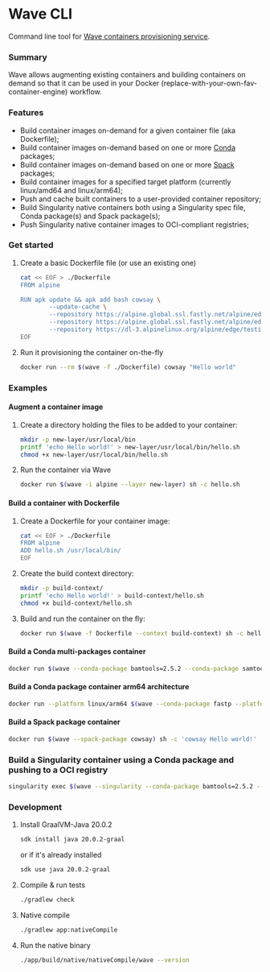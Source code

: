 # Wave CLI

Command line tool for [Wave containers provisioning service](https://github.com/seqeralabs/wave).

### Summary 

Wave allows augmenting existing containers and building containers on demand so
that it can be used in your Docker (replace-with-your-own-fav-container-engine) workflow.

### Features

* Build container images on-demand for a given container file (aka Dockerfile);
* Build container images on-demand based on one or more [Conda](https://conda.io/) packages;
* Build container images on-demand based on one or more [Spack](https://spack.io/)  packages;
* Build container images for a specified target platform (currently linux/amd64 and linux/arm64);
* Push and cache built containers to a user-provided container repository;
* Build Singularity native containers both using a Singularity spec file, Conda package(s) and Spack package(s);
* Push Singularity native container images to OCI-compliant registries;
  

### Get started

1. Create a basic Dockerfile file (or use an existing one)
   
    ```bash
    cat << EOF > ./Dockerfile
    FROM alpine 

    RUN apk update && apk add bash cowsay \
            --update-cache \
            --repository https://alpine.global.ssl.fastly.net/alpine/edge/community \
            --repository https://alpine.global.ssl.fastly.net/alpine/edge/main \
            --repository https://dl-3.alpinelinux.org/alpine/edge/testing
    EOF
    ```

2. Run it provisioning the container on-the-fly


    ```bash
    docker run --rm $(wave -f ./Dockerfile) cowsay "Hello world"
    ```


### Examples 

#### Augment a container image 

1. Create a directory holding the files to be added to your container:

    ```bash
    mkdir -p new-layer/usr/local/bin
    printf 'echo Hello world!' > new-layer/usr/local/bin/hello.sh 
    chmod +x new-layer/usr/local/bin/hello.sh
    ```

2. Run the container via Wave 

    ```bash
    docker run $(wave -i alpine --layer new-layer) sh -c hello.sh
    ```

#### Build a container with Dockerfile 

1. Create a Dockerfile for your container image: 

    ```bash
    cat << EOF > ./Dockerfile
    FROM alpine 
    ADD hello.sh /usr/local/bin/
    EOF
    ```

1. Create the build context directory:

    ```bash
    mkdir -p build-context/
    printf 'echo Hello world!' > build-context/hello.sh 
    chmod +x build-context/hello.sh 
    ```

2. Build and run the container on the fly:

    ```bash
    docker run $(wave -f Dockerfile --context build-context) sh -c hello.sh
    ```

#### Build a Conda multi-packages container 

```bash
docker run $(wave --conda-package bamtools=2.5.2 --conda-package samtools=1.17) sh -c 'bamtools --version && samtools --version'
```

#### Build a Conda package container arm64 architecture

```bash
docker run --platform linux/arm64 $(wave --conda-package fastp --platform linux/arm64) sh -c 'fastp --version'
```

#### Build a Spack package container

```bash
docker run $(wave --spack-package cowsay) sh -c 'cowsay Hello world!'
```

### Build a Singularity container using a Conda package and pushing to a OCI registry 

```bash
singularity exec $(wave --singularity --conda-package bamtools=2.5.2 --build-repo docker.io/user/repo --freeze --await) bamtools --version
```

### Development

1. Install GraalVM-Java 20.0.2

    ```bash
    sdk install java 20.0.2-graal
    ```

    or if it's already installed

   ```bash
   sdk use java 20.0.2-graal
   ```

2. Compile & run tests 

    ```bash
    ./gradlew check
    ```

3. Native compile

    ```bash
    ./gradlew app:nativeCompile
    ```

4. Run the native binary 

    ```bash
    ./app/build/native/nativeCompile/wave --version
    ```
